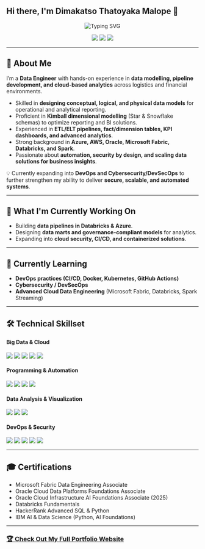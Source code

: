 ## Hi there, I'm Dimakatso Thatoyaka Malope 👋

<div align="center">
  <img src="https://readme-typing-svg.herokuapp.com?font=Fira+Code&pause=1000&color=2E9EF7&center=true&vCenter=true&width=600&lines=Data+Engineer+%7C+DevOps+%7C+DevSecOps;Turning+Data+into+Actionable+Insights;Securing+Cloud+and+Business+Solutions" alt="Typing SVG" />
</div>

<p align="center">
  <a href="https://www.linkedin.com/in/dimakatso-thatoyaka-malope-399432204"><img src="https://img.shields.io/badge/LinkedIn-Connect-blue?style=for-the-badge&logo=linkedin"></a>
  <a href="mailto:thatoyakamalope76@gmail.com"><img src="https://img.shields.io/badge/Email-Contact-green?style=for-the-badge&logo=gmail"></a>
  <a href="https://github.com/BlvckOgre"><img src="https://img.shields.io/badge/GitHub-Profile-black?style=for-the-badge&logo=github"></a>
</p>

---

## 🚀 About Me 
I’m a **Data Engineer** with hands-on experience in **data modelling, pipeline development, and cloud-based analytics** across logistics and financial environments.  

- Skilled in **designing conceptual, logical, and physical data models** for operational and analytical reporting.  
- Proficient in **Kimball dimensional modelling** (Star & Snowflake schemas) to optimize reporting and BI solutions.  
- Experienced in **ETL/ELT pipelines, fact/dimension tables, KPI dashboards, and advanced analytics**.  
- Strong background in **Azure, AWS, Oracle, Microsoft Fabric, Databricks, and Spark**.  
- Passionate about **automation, security by design, and scaling data solutions for business insights**.  

💡 Currently expanding into **DevOps and Cybersecurity/DevSecOps** to further strengthen my ability to deliver **secure, scalable, and automated systems**.

---

## 🔭 What I'm Currently Working On
- Building **data pipelines in Databricks & Azure**.  
- Designing **data marts and governance-compliant models** for analytics.  
- Expanding into **cloud security, CI/CD, and containerized solutions**.  

---

## 🌱 Currently Learning 
- **DevOps practices (CI/CD, Docker, Kubernetes, GitHub Actions)**  
- **Cybersecurity / DevSecOps**  
- **Advanced Cloud Data Engineering** (Microsoft Fabric, Databricks, Spark Streaming)  

---

## 🛠️ Technical Skillset  

#### Big Data & Cloud
<p>
  <img src="https://img.shields.io/badge/Databricks-Expert-FF3621?style=flat&logo=databricks&logoColor=white" />
  <img src="https://img.shields.io/badge/Azure-Advanced-0078D4?style=flat&logo=microsoftazure&logoColor=white" />
  <img src="https://img.shields.io/badge/AWS-Advanced-232F3E?style=flat&logo=amazonaws&logoColor=white" />
  <img src="https://img.shields.io/badge/Oracle-Intermediate-F80000?style=flat&logo=oracle&logoColor=white" />
  <img src="https://img.shields.io/badge/Microsoft%20Fabric-Intermediate-0089D6?style=flat&logo=microsoft&logoColor=white" />
</p>

#### Programming & Automation
<p>
  <img src="https://img.shields.io/badge/Python-Advanced-3776AB?style=flat&logo=python&logoColor=white" />
  <img src="https://img.shields.io/badge/SQL-Advanced-4479A1?style=flat&logo=mysql&logoColor=white" />
  <img src="https://img.shields.io/badge/PySpark-Intermediate-E25A1C?style=flat&logo=apachespark&logoColor=white" />
  <img src="https://img.shields.io/badge/R-Beginner-276DC3?style=flat&logo=r&logoColor=white" />
</p>

#### Data Analysis & Visualization
<p>
  <img src="https://img.shields.io/badge/Power%20BI-Expert-F2C811?style=flat&logo=powerbi&logoColor=black" />
  <img src="https://img.shields.io/badge/Tableau-Intermediate-E97627?style=flat&logo=tableau&logoColor=white" />
  <img src="https://img.shields.io/badge/Excel-Expert-217346?style=flat&logo=microsoft-excel&logoColor=white" />
</p>

#### DevOps & Security
<p>
  <img src="https://img.shields.io/badge/Git-Advanced-F05032?style=flat&logo=git&logoColor=white" />
  <img src="https://img.shields.io/badge/Azure%20DevOps-Advanced-0078D7?style=flat&logo=azuredevops&logoColor=white" />
  <img src="https://img.shields.io/badge/CI%2FCD-Expert-FF6C37?style=flat&logo=githubactions&logoColor=white" />
  <img src="https://img.shields.io/badge/Docker-Intermediate-2496ED?style=flat&logo=docker&logoColor=white" />
  <img src="https://img.shields.io/badge/Kubernetes-Beginner-326CE5?style=flat&logo=kubernetes&logoColor=white" />
</p>

---

## 🎓 Certifications
- Microsoft Fabric Data Engineering Associate  
- Oracle Cloud Data Platforms Foundations Associate  
- Oracle Cloud Infrastructure AI Foundations Associate (2025)  
- Databricks Fundamentals  
- HackerRank Advanced SQL & Python  
- IBM AI & Data Science (Python, AI Foundations)  

---

### [🏆 Check Out My Full Portfolio Website](https://BlvckOgre.github.io/)
